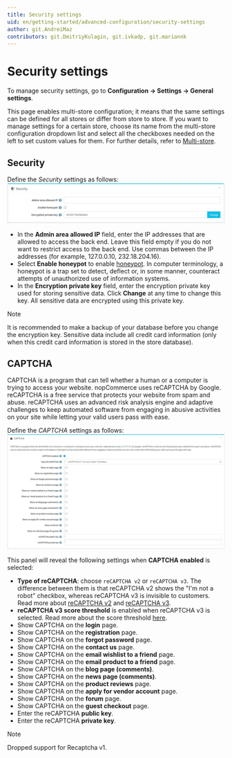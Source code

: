 ```yaml
---
title: Security settings
uid: en/getting-started/advanced-configuration/security-settings
author: git.AndreiMaz
contributors: git.DmitriyKulagin, git.ivkadp, git.mariannk
---
```


# Security settings

To manage security settings, go to **Configuration → Settings → General settings**.

This page enables multi-store configuration; it means that the same settings can be defined for all stores or differ from store to store. If you want to manage settings for a certain store, choose its name from the multi-store configuration dropdown list and select all the checkboxes needed on the left to set custom values for them. For further details, refer to [Multi-store](xref:en/getting-started/advanced-configuration/multi-store).

## Security

Define the *Security* settings as follows:
![Security](_static/security-settings/security.jpg)

* In the **Admin area allowed IP** field, enter the IP addresses that are allowed to access the back end. Leave this field empty if you do not want to restrict access to the back end. Use commas between the IP addresses (for example, 127.0.0.10, 232.18.204.16).
* Select **Enable honeypot** to enable [honeypot](https://en.wikipedia.org/wiki/Honeypot_(computing)). In computer terminology, a honeypot is a trap set to detect, deflect or, in some manner, counteract attempts of unauthorized use of information systems.
* In the **Encryption private key** field, enter the encryption private key used for storing sensitive data. Click **Change** at any time to change this key. All sensitive data are encrypted using this private key.

> [!NOTE]
>
> It is recommended to make a backup of your database before you change the encryption key. Sensitive data include all credit card information (only when this credit card information is stored in the store database).

## CAPTCHA

CAPTCHA is a program that can tell whether a human or a computer is trying to access your website. nopCommerce uses reCAPTCHA by Google. reCAPTCHA is a free service that protects your website from spam and abuse. reCAPTCHA uses an advanced risk analysis engine and adaptive challenges to keep automated software from engaging in abusive activities on your site while letting your valid users pass with ease.

Define the *CAPTCHA* settings as follows:
![CAPTCHA](_static/security-settings/captcha.jpg)

This panel will reveal the following settings when **CAPTCHA enabled** is selected:

* **Type of reCAPTCHA**: choose `reCAPTCHA v2` or `reCAPTCHA v3`. The difference between them is that reCAPTCHA v2 shows the "I'm not a robot" checkbox, whereas reCAPTCHA v3 is invisible to customers. Read more about [reCAPTCHA v2](https://developers.google.com/recaptcha/docs/display) and [reCAPTCHA v3](https://developers.google.com/recaptcha/docs/v3).
* **reCAPTCHA v3 score threshold** is enabled when reCAPTCHA v3 is selected. Read more about the score threshold [here](https://developers.google.com/recaptcha/docs/v3).
* Show CAPTCHA on the **login** page.
* Show CAPTCHA on the **registration** page.
* Show CAPTCHA on the **forgot password** page.
* Show CAPTCHA on the **contact us** page.
* Show CAPTCHA on the **email wishlist to a friend** page.
* Show CAPTCHA on the **email product to a friend** page.
* Show CAPTCHA on the **blog page (comments)**.
* Show CAPTCHA on the **news page (comments)**.
* Show CAPTCHA on the **product reviews** page.
* Show CAPTCHA on the **apply for vendor account** page.
* Show CAPTCHA on the **forum** page.
* Show CAPTCHA on the **guest checkout** page.
* Enter the reCAPTCHA **public key**.
* Enter the reCAPTCHA **private key**.

> [!NOTE]
>
> Dropped support for Recaptcha v1.
